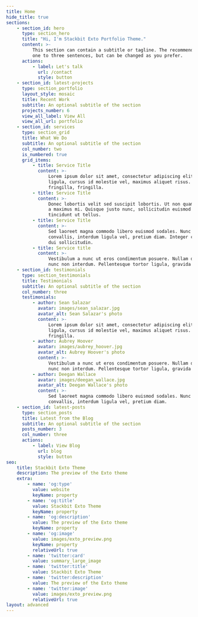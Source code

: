 ```yaml
---
title: Home
hide_title: true
sections:
    - section_id: hero
      type: section_hero
      title: "Hi, I'm Stackbit Exto Portfolio Theme."
      content: >-
          This section can contain a subtitle or tagline. The recommended length is
          one to three sentences, but can be changed as you prefer.
      actions:
          - label: Let's talk
            url: /contact
            style: button
    - section_id: latest-projects
      type: section_portfolio
      layout_style: mosaic
      title: Recent Work
      subtitle: An optional subtitle of the section
      projects_number: 6
      view_all_label: View All
      view_all_url: portfolio
    - section_id: services
      type: section_grid
      title: What We Do
      subtitle: An optional subtitle of the section
      col_number: two
      is_numbered: true
      grid_items:
          - title: Service Title
            content: >-
                Lorem ipsum dolor sit amet, consectetur adipiscing elit. Donec nisl
                ligula, cursus id molestie vel, maximus aliquet risus. Vivamus in nibh
                fringilla, fringilla.
          - title: Service Title
            content: >-
                Donec lobortis velit sed suscipit lobortis. Ut non quam metus. Nullam
                a maximus mi. Quisque justo nunc, sollicitudin euismod euismod at,
                tincidunt ut tellus.
          - title: Service Title
            content: >-
                Sed laoreet magna commodo libero euismod sodales. Nunc ac libero
                convallis, interdum ligula vel, pretium diam. Integer commodo sem at
                dui sollicitudin.
          - title: Service title
            content: >-
                Vestibulum a nunc ut eros condimentum posuere. Nullam dapibus quis
                nunc non interdum. Pellentesque tortor ligula, gravida ac commodo eu.
    - section_id: testimonials
      type: section_testimonials
      title: Testimonials
      subtitle: An optional subtitle of the section
      col_number: three
      testimonials:
          - author: Sean Salazar
            avatar: images/sean_salazar.jpg
            avatar_alt: Sean Salazar's photo
            content: >-
                Lorem ipsum dolor sit amet, consectetur adipiscing elit. Donec nisl
                ligula, cursus id molestie vel, maximus aliquet risus. Vivamus in nibh
                fringilla.
          - author: Aubrey Hoover
            avatar: images/aubrey_hoover.jpg
            avatar_alt: Aubrey Hoover's photo
            content: >-
                Vestibulum a nunc ut eros condimentum posuere. Nullam dapibus quis
                nunc non interdum. Pellentesque tortor ligula, gravida ac commodo eu.
          - author: Deegan Wallace
            avatar: images/deegan_wallace.jpg
            avatar_alt: Deegan Wallace's photo
            content: >-
                Sed laoreet magna commodo libero euismod sodales. Nunc ac libero
                convallis, interdum ligula vel, pretium diam.
    - section_id: latest-posts
      type: section_posts
      title: Latest from the Blog
      subtitle: An optional subtitle of the section
      posts_number: 3
      col_number: three
      actions:
          - label: View Blog
            url: blog
            style: button
seo:
    title: Stackbit Exto Theme
    description: The preview of the Exto theme
    extra:
        - name: 'og:type'
          value: website
          keyName: property
        - name: 'og:title'
          value: Stackbit Exto Theme
          keyName: property
        - name: 'og:description'
          value: The preview of the Exto theme
          keyName: property
        - name: 'og:image'
          value: images/exto_preview.png
          keyName: property
          relativeUrl: true
        - name: 'twitter:card'
          value: summary_large_image
        - name: 'twitter:title'
          value: Stackbit Exto Theme
        - name: 'twitter:description'
          value: The preview of the Exto theme
        - name: 'twitter:image'
          value: images/exto_preview.png
          relativeUrl: true
layout: advanced
---
```

